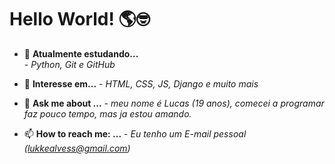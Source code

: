 # Hello World! 🌎🤓

* 🌱 **Atualmente estudando...**  
      - *Python, Git e GitHub*

* 🤔 **Interesse em...**
      - *HTML, CSS, JS, Django e muito mais*

* 💬 **Ask me about ...**
      - *meu nome é Lucas (19 anos), comecei a programar faz pouco tempo, mas ja estou amando.*
  
* 📫 **How to reach me: ...**
      - *Eu tenho um E-mail pessoal (lukkealvess@gmail.com)*
